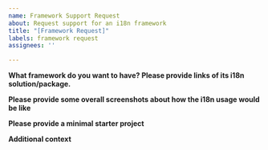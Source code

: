 ```yaml
---
name: Framework Support Request
about: Request support for an i18n framework
title: "[Framework Request]"
labels: framework request
assignees: ''

---
```


**What framework do you want to have? Please provide links of its i18n solution/package.**
<!-- For example, vue-i18n, https://github.com/kazupon/vue-i18n -->

**Please provide some overall screenshots about how the i18n usage would be like**
<!-- For example, vue-i18n uses `this.t('home.title')` -->

**Please provide a minimal starter project**
<!-- A repo or zip of files are acceptable -->

**Additional context**
